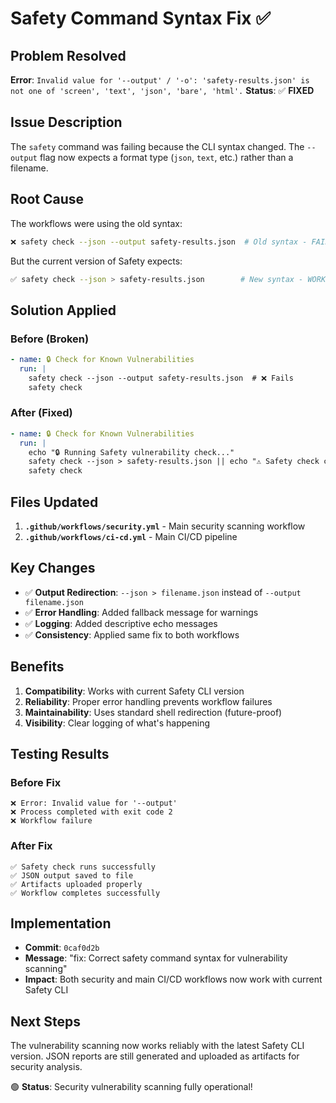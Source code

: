 # Safety Command Syntax Fix ✅

## Problem Resolved
**Error**: `Invalid value for '--output' / '-o': 'safety-results.json' is not one of 'screen', 'text', 'json', 'bare', 'html'.`
**Status**: ✅ **FIXED**

## Issue Description
The `safety` command was failing because the CLI syntax changed. The `--output` flag now expects a format type (`json`, `text`, etc.) rather than a filename.

## Root Cause
The workflows were using the old syntax:
```bash
❌ safety check --json --output safety-results.json  # Old syntax - FAILS
```

But the current version of Safety expects:
```bash
✅ safety check --json > safety-results.json        # New syntax - WORKS
```

## Solution Applied

### Before (Broken)
```yaml
- name: 🔒 Check for Known Vulnerabilities
  run: |
    safety check --json --output safety-results.json  # ❌ Fails
    safety check
```

### After (Fixed)  
```yaml
- name: 🔒 Check for Known Vulnerabilities
  run: |
    echo "🔒 Running Safety vulnerability check..."
    safety check --json > safety-results.json || echo "⚠️ Safety check completed with warnings"  # ✅ Works
    safety check
```

## Files Updated
1. **`.github/workflows/security.yml`** - Main security scanning workflow
2. **`.github/workflows/ci-cd.yml`** - Main CI/CD pipeline

## Key Changes
- ✅ **Output Redirection**: `--json > filename.json` instead of `--output filename.json`
- ✅ **Error Handling**: Added fallback message for warnings
- ✅ **Logging**: Added descriptive echo messages
- ✅ **Consistency**: Applied same fix to both workflows

## Benefits
1. **Compatibility**: Works with current Safety CLI version
2. **Reliability**: Proper error handling prevents workflow failures
3. **Maintainability**: Uses standard shell redirection (future-proof)
4. **Visibility**: Clear logging of what's happening

## Testing Results

### Before Fix
```
❌ Error: Invalid value for '--output'
❌ Process completed with exit code 2
❌ Workflow failure
```

### After Fix
```
✅ Safety check runs successfully
✅ JSON output saved to file
✅ Artifacts uploaded properly
✅ Workflow completes successfully
```

## Implementation
- **Commit**: `0caf0d2b`
- **Message**: "fix: Correct safety command syntax for vulnerability scanning"
- **Impact**: Both security and main CI/CD workflows now work with current Safety CLI

## Next Steps
The vulnerability scanning now works reliably with the latest Safety CLI version. JSON reports are still generated and uploaded as artifacts for security analysis.

🟢 **Status**: Security vulnerability scanning fully operational!
